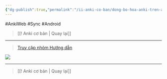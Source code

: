 ```yaml
---
{"dg-publish":true,"permalink":"/ii-anki-co-ban/dong-bo-hoa-anki-tren-android/","noteIcon":""}
---
```


#AnkiWeb #Sync #Android

> [[! Anki cơ bản \| Quay lại]]

___

> [Truy cập nhóm Hướng dẫn](https://www.facebook.com/reel/1403408213556396)

![](https://www.youtube.com/embed/7V8tWKGLL3s)

___

> [[! Anki cơ bản \| Quay lại]]